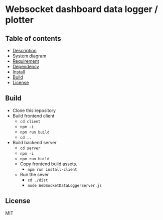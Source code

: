 # Websocket dashboard data logger / plotter

## Table of contents
* [Description](#description)
* [System diagram](#system_diagram)
* [Requirement](#requirement)
* [Dependency](#dependency)
* [Install](#install)
* [Build](#build)
* [License](#license)

## <a name="build">Build</a>
* Clone this repository
* Build frontend client
    * `cd client`
    * `npm -i`
    * `npm run build`
    * `cd ..`
* Build backend server
    * `cd server`
    * `npm -i`
    * `npm run build`
    * Copy frontend build assets.
        * `npm run install-client`
    * Run the sever
        * `cd ./dist`
        * `node WebSocketDataLoggerServer.js`
        
## <a name="license">License</a>
MIT
